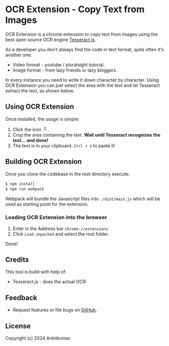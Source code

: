 # OCR Extension - Copy Text from Images


OCR Extension is a chrome extension to copy text from images using the best open source OCR engine [Tesseract.js](https://github.com/naptha/tesseract.js).

As a developer you don't always find the code in text format, quite often it's another one:
* Video format - youtube / pluralsight tutorial.
* Image format - from lazy friends or lazy bloggers.

In every instance you need to write it down character by character.
Using OCR Extension you can just select the area with the text and let Tesseract extract the text, as shown below.


## Using OCR Extension

Once installed, the usage is simple:

1. Click the icon ![OCR Extension icon](./images/icon16.png).
2. Crop the area containing the text.
__Wait until Tesseract recognizes the text... and done!__
3. The text is in your clipboard. `Ctrl + V` to paste it!

## Building OCR Extension

Once you clone the codebase in the root directory execute:
```bash
$ npm install
$ npm run webpack
```
Webpack will bundle the Javascript files into `./dist/main.js` which will be used as starting point for the extension.

### Loading OCR Extension into the browser

1. Enter in the Address bar `chrome://extensions`.
2. Click `Load unpacked` and select the root folder.

Done!

## Credits

This tool is build with help of:
* Tesseract.js - does the actual OCR:

## Feedback

* Request features or file bugs on [GitHub](https://github.com/Ankitkumar1062/ocr-extension/issues/new).

## License

Copyright (c) 2024 Ankitkumar.
